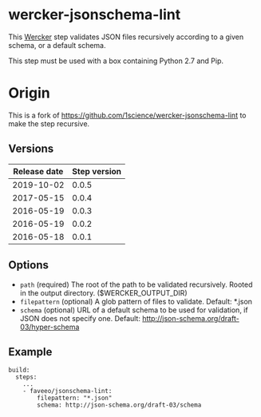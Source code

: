 # wercker-jsonschema-lint

This [Wercker](http://wercker.com/) step validates JSON files recursively according to a given schema, or a default schema.

This step must be used with a box containing Python 2.7 and Pip.

# Origin
This is a fork of https://github.com/1science/wercker-jsonschema-lint to make the step recursive.

## Versions

| Release date | Step version |
| -------------| -------------|
| 2019-10-02   | 0.0.5
| 2017-05-15   | 0.0.4        |
| 2016-05-19   | 0.0.3        |
| 2016-05-19   | 0.0.2        |
| 2016-05-18   | 0.0.1        |


## Options

* `path` (required) The root of the path to be validated recursively. Rooted in the output directory. ($WERCKER_OUTPUT_DIR)
* `filepattern` (optional) A glob pattern of files to validate. Default: *.json
* `schema` (optional) URL of a default schema to be used for validation, if JSON does not specify one. Default: http://json-schema.org/draft-03/hyper-schema

## Example

```
build:
  steps:
    ...
    - faveeo/jsonschema-lint:
        filepattern: "*.json"
        schema: http://json-schema.org/draft-03/schema
```
